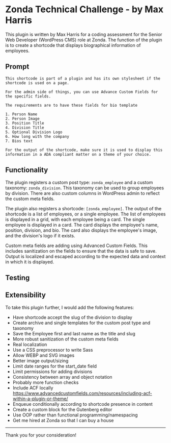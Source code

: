 # Zonda Technical Challenge - by Max Harris

This plugin is written by Max Harris for a coding assessment for the Senior Web Developer (WordPress CMS) role at Zonda. The function of the plugin is to create a shortcode that displays biographical information of employees.

## Prompt

```
This shortcode is part of a plugin and has its own stylesheet if the shortcode is used on a page.

For the admin side of things, you can use Advance Custom Fields for the specific fields.

The requirements are to have these fields for bio template

1. Person Name
2. Person Image
3. Position Title
4. Division Title
5. Optional Division Logo
6. How long with the company
7. Bios text

For the output of the shortcode, make sure it is used to display this information in a ADA compliant matter on a theme of your choice.
```

## Functionality

The plugin registers a custom post type: `zonda_employee` and a custom taxonomy: `zonda_division`. This taxonomy can be used to group employees by division. There are also custom columns in WordPress admin to reflect the custom meta fields.

The plugin also registers a shortcode: `[zonda_employee]`. The output of the shortcode is a list of employees, or a single employee. The list of employees is displayed in a grid, with each employee being a card. The single employee is displayed in a card. The card displays the employee's name, position, division, and bio. The card also displays the employee's image, and the division's logo if it exists.

Custom meta fields are adding using Advanced Custom Fields. This includes sanitization on the fields to ensure that the data is safe to save. Output is localized and escaped according to the expected data and context in which it is displayed.

## Testing

## Extensibility

To take this plugin further, I would add the following features:

- Have shortcode accept the slug of the division to display
- Create archive and single templates for the custom post type and taxonomy
- Save the Employee first and last name as the title and slug
- More robust sanitization of the custom meta fields
- Real localization
- Use a CSS preprocessor to write Sass
- Allow WEBP and SVG images
- Better image output/sizing
- Limit date ranges for the start_date field
- Limit permissions for adding divisions
- Consistency between array and object notation
- Probably more function checks
- Include ACF locally https://www.advancedcustomfields.com/resources/including-acf-within-a-plugin-or-theme/
- Enqueue conditionally according to shortcode presence in content
- Create a custom block for the Gutenberg editor
- Use OOP rather than functional programming/namespacing
- Get me hired at Zonda so that I can buy a house

---

Thank you for your consideration!

